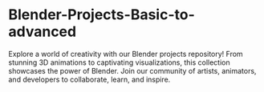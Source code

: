 # Blender-Projects-Basic-to-advanced
Explore a world of creativity with our Blender projects repository! From stunning 3D animations to captivating visualizations, this collection showcases the power of Blender. Join our community of artists, animators, and developers to collaborate, learn, and inspire.
